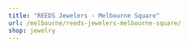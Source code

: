 ```yaml
---
title: "REEDS Jewelers - Melbourne Square"
url: /melbourne/reeds-jewelers-melbourne-square/
shop: jewelry
---
```

